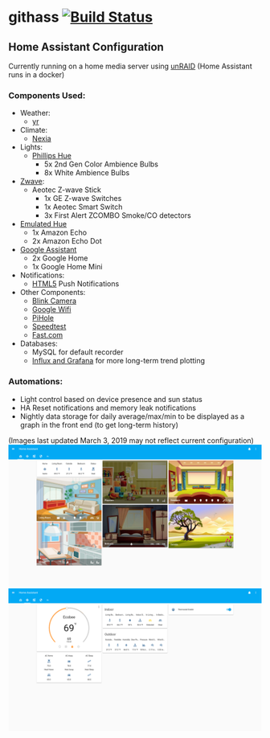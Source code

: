 # githass [![Build Status](https://travis-ci.org/fronzbot/githass.svg?branch=master)](https://travis-ci.org/fronzbot/githass)
## Home Assistant Configuration
Currently running on a home media server using [unRAID](https://lime-technology.com/) (Home Assistant runs in a docker)

### Components Used:
- Weather:
  - [yr](https://home-assistant.io/integrations/yr/)
- Climate:
  - [Nexia](https://home-assistant.io/integrations/nexia/)
- Lights:
  - [Phillips Hue](https://home-assistant.io/components/light.hue/)
      - 5x 2nd Gen Color Ambience Bulbs
      - 8x White Ambience Bulbs
- [Zwave](https://home-assistant.io/docs/z-wave/):
  - Aeotec Z-wave Stick
      -  1x GE Z-wave Switches
      -  1x Aeotec Smart Switch 
      -  3x First Alert ZCOMBO Smoke/CO detectors
- [Emulated Hue](https://home-assistant.io/components/emulated_hue/)
  - 1x Amazon Echo
  - 2x Amazon Echo Dot
- [Google Assistant](https://home-assistant.io/components/google_assistant/)
  - 2x Google Home
  - 1x Google Home Mini
- Notifications:
  - [HTML5](https://home-assistant.io/components/notify.html5/) Push Notifications
- Other Components:
  - [Blink Camera](https://home-assistant.io/components/blink/)
  - [Google Wifi](https://home-assistant.io/components/sensor.google_wifi/)
  - [PiHole](https://home-assistant.io/components/sensor.pi_hole/)
  - [Speedtest](https://home-assistant.io/components/sensor.speedtest/)
  - [Fast.com](https://home-assistant.io/components/sensor.fastdotcom/)
- Databases:
  - MySQL for default recorder
  - [Influx and Grafana](https://home-assistant.io/blog/2015/12/07/influxdb-and-grafana/) for more long-term trend plotting

### Automations:
- Light control based on device presence and sun status
- HA Reset notifications and memory leak notifications
- Nightly data storage for daily average/max/min to be displayed as a graph in the front end (to get long-term history)


(Images last updated March 3, 2019 may not reflect current configuration)
![](https://github.com/fronzbot/githass/blob/master/images/ha_home_page.png)
![](https://github.com/fronzbot/githass/blob/master/images/ha_thermostat.png)
